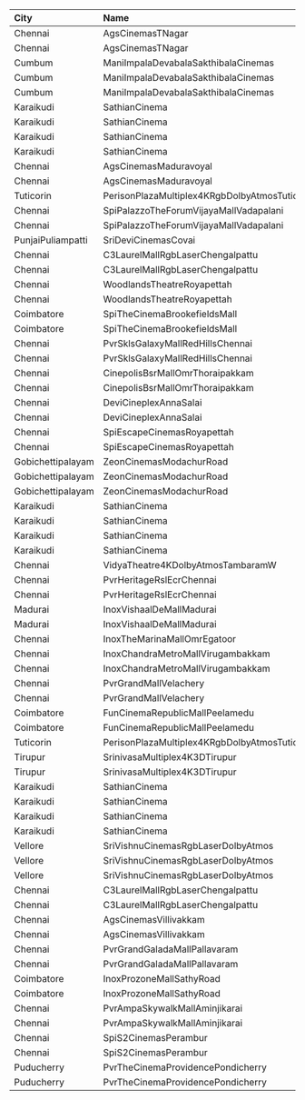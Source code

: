 | City              | Name                                          |  Time | Type        | Price | Capacity | Booked |
| :---------------- | :-------------------------------------------- | ----: | :---------- | ----: | -------: | -----: |
| Chennai           | AgsCinemasTNagar                              | 10:25 | Pearl       |   60₹ |       12 |     12 |
| Chennai           | AgsCinemasTNagar                              | 10:25 | Diamond     |  150₹ |       99 |     12 |
| Cumbum            | ManiImpalaDevabalaSakthibalaCinemas           | 10:30 | Premium     |  150₹ |       40 |      0 |
| Cumbum            | ManiImpalaDevabalaSakthibalaCinemas           | 10:30 | Platinum    |  100₹ |      114 |      0 |
| Cumbum            | ManiImpalaDevabalaSakthibalaCinemas           | 10:30 | Gold        |  100₹ |      190 |      0 |
| Karaikudi         | SathianCinema                                 | 10:30 | Balcony     |  119₹ |       40 |     40 |
| Karaikudi         | SathianCinema                                 | 10:30 | FirstClass  |  119₹ |       76 |     56 |
| Karaikudi         | SathianCinema                                 | 10:30 | SecondClass |  119₹ |      313 |    158 |
| Karaikudi         | SathianCinema                                 | 10:30 | ThirdClass  |  119₹ |       66 |     32 |
| Chennai           | AgsCinemasMaduravoyal                         | 10:40 | Pearl       |   60₹ |       18 |      0 |
| Chennai           | AgsCinemasMaduravoyal                         | 10:40 | Diamond     |  150₹ |      162 |      0 |
| Tuticorin         | PerisonPlazaMultiplex4KRgbDolbyAtmosTuticorin | 11:30 | Premium     |  150₹ |      211 |      0 |
| Chennai           | SpiPalazzoTheForumVijayaMallVadapalani        | 11:35 | Budget      |   60₹ |       26 |     21 |
| Chennai           | SpiPalazzoTheForumVijayaMallVadapalani        | 11:35 | Elite       |  153₹ |      230 |    115 |
| PunjaiPuliampatti | SriDeviCinemasCovai                           | 11:45 | FirstClass  |  100₹ |       67 |     34 |
| Chennai           | C3LaurelMallRgbLaserChengalpattu              | 11:45 | Platinum    |  150₹ |      169 |     23 |
| Chennai           | C3LaurelMallRgbLaserChengalpattu              | 11:45 | Silver      |  150₹ |       54 |      0 |
| Chennai           | WoodlandsTheatreRoyapettah                    | 12:00 | FirstClass  |  100₹ |      408 |    391 |
| Chennai           | WoodlandsTheatreRoyapettah                    | 12:00 | SecondClass |   60₹ |       51 |     51 |
| Coimbatore        | SpiTheCinemaBrookefieldsMall                  | 12:35 | Elite       |  153₹ |       86 |      0 |
| Coimbatore        | SpiTheCinemaBrookefieldsMall                  | 12:35 | Budget      |   60₹ |       10 |      0 |
| Chennai           | PvrSklsGalaxyMallRedHillsChennai              | 12:40 | Classic     |   60₹ |       16 |     16 |
| Chennai           | PvrSklsGalaxyMallRedHillsChennai              | 12:40 | Prime       |  153₹ |       81 |     41 |
| Chennai           | CinepolisBsrMallOmrThoraipakkam               | 12:45 | Normal      |   60₹ |        9 |      0 |
| Chennai           | CinepolisBsrMallOmrThoraipakkam               | 12:45 | Executive   |  153₹ |       76 |      1 |
| Chennai           | DeviCineplexAnnaSalai                         | 13:00 | Quartz      |  153₹ |      242 |    122 |
| Chennai           | DeviCineplexAnnaSalai                         | 13:00 | Zircon      |   60₹ |       27 |     27 |
| Chennai           | SpiEscapeCinemasRoyapettah                    | 13:10 | Elite       |  191₹ |       50 |      2 |
| Chennai           | SpiEscapeCinemasRoyapettah                    | 13:10 | Budget      |   60₹ |        5 |      5 |
| Gobichettipalayam | ZeonCinemasModachurRoad                       | 13:20 | Platinum    |  150₹ |       12 |      5 |
| Gobichettipalayam | ZeonCinemasModachurRoad                       | 13:20 | Gold        |  110₹ |      106 |     45 |
| Gobichettipalayam | ZeonCinemasModachurRoad                       | 13:20 | Silver      |   80₹ |       14 |      7 |
| Karaikudi         | SathianCinema                                 | 14:15 | Balcony     |  119₹ |       40 |     40 |
| Karaikudi         | SathianCinema                                 | 14:15 | FirstClass  |  119₹ |       76 |     54 |
| Karaikudi         | SathianCinema                                 | 14:15 | SecondClass |  119₹ |      313 |    158 |
| Karaikudi         | SathianCinema                                 | 14:15 | ThirdClass  |  119₹ |       66 |     32 |
| Chennai           | VidyaTheatre4KDolbyAtmosTambaramW             | 14:45 | FirstClass  |  110₹ |      560 |    346 |
| Chennai           | PvrHeritageRslEcrChennai                      | 15:10 | Classic     |   60₹ |       11 |     11 |
| Chennai           | PvrHeritageRslEcrChennai                      | 15:10 | Prime       |  153₹ |       98 |     49 |
| Madurai           | InoxVishaalDeMallMadurai                      | 15:20 | Club        |  178₹ |       60 |      0 |
| Madurai           | InoxVishaalDeMallMadurai                      | 15:20 | Executive   |   60₹ |        2 |      0 |
| Chennai           | InoxTheMarinaMallOmrEgatoor                   | 15:25 | Club        |  153₹ |       60 |      0 |
| Chennai           | InoxChandraMetroMallVirugambakkam             | 15:25 | Premiere    |   60₹ |       10 |      0 |
| Chennai           | InoxChandraMetroMallVirugambakkam             | 15:25 | Silver      |  153₹ |       80 |      0 |
| Chennai           | PvrGrandMallVelachery                         | 15:35 | Classic     |   60₹ |       21 |     21 |
| Chennai           | PvrGrandMallVelachery                         | 15:35 | Prime       |  153₹ |      107 |     20 |
| Coimbatore        | FunCinemaRepublicMallPeelamedu                | 16:00 | Executive   |  153₹ |      162 |     84 |
| Coimbatore        | FunCinemaRepublicMallPeelamedu                | 16:00 | Normal      |   60₹ |       19 |     15 |
| Tuticorin         | PerisonPlazaMultiplex4KRgbDolbyAtmosTuticorin | 16:40 | Premium     |  150₹ |      211 |      0 |
| Tirupur           | SrinivasaMultiplex4K3DTirupur                 | 18:15 | Balcony     |  110₹ |      142 |     71 |
| Tirupur           | SrinivasaMultiplex4K3DTirupur                 | 18:15 | FirstClass  |  100₹ |      155 |     77 |
| Karaikudi         | SathianCinema                                 | 18:15 | Balcony     |  119₹ |       40 |     40 |
| Karaikudi         | SathianCinema                                 | 18:15 | FirstClass  |  119₹ |       76 |     54 |
| Karaikudi         | SathianCinema                                 | 18:15 | SecondClass |  119₹ |      313 |    158 |
| Karaikudi         | SathianCinema                                 | 18:15 | ThirdClass  |  119₹ |       66 |     32 |
| Vellore           | SriVishnuCinemasRgbLaserDolbyAtmos            | 18:45 | Box         |  130₹ |       18 |     18 |
| Vellore           | SriVishnuCinemasRgbLaserDolbyAtmos            | 18:45 | Couple      |  130₹ |       20 |      0 |
| Vellore           | SriVishnuCinemasRgbLaserDolbyAtmos            | 18:45 | Gold        |  110₹ |      247 |    133 |
| Chennai           | C3LaurelMallRgbLaserChengalpattu              | 18:45 | Platinum    |  150₹ |      169 |     23 |
| Chennai           | C3LaurelMallRgbLaserChengalpattu              | 18:45 | Silver      |  150₹ |       54 |      0 |
| Chennai           | AgsCinemasVillivakkam                         | 19:00 | Pearl       |   60₹ |       10 |      0 |
| Chennai           | AgsCinemasVillivakkam                         | 19:00 | Diamond     |  150₹ |       87 |      1 |
| Chennai           | PvrGrandGaladaMallPallavaram                  | 19:00 | Classic     |   60₹ |       17 |     17 |
| Chennai           | PvrGrandGaladaMallPallavaram                  | 19:00 | Prime       |  153₹ |       93 |     93 |
| Coimbatore        | InoxProzoneMallSathyRoad                      | 19:00 | Club        |  153₹ |       67 |      0 |
| Coimbatore        | InoxProzoneMallSathyRoad                      | 19:00 | Executive   |   60₹ |        9 |      0 |
| Chennai           | PvrAmpaSkywalkMallAminjikarai                 | 19:20 | Classic     |   60₹ |       16 |     16 |
| Chennai           | PvrAmpaSkywalkMallAminjikarai                 | 19:20 | Prime       |  153₹ |       89 |      0 |
| Chennai           | SpiS2CinemasPerambur                          | 19:25 | Elite       |  153₹ |      132 |      1 |
| Chennai           | SpiS2CinemasPerambur                          | 19:25 | Budget      |   60₹ |       15 |      0 |
| Puducherry        | PvrTheCinemaProvidencePondicherry             | 22:30 | Elite       |  150₹ |       86 |     20 |
| Puducherry        | PvrTheCinemaProvidencePondicherry             | 22:30 | Premium     |  110₹ |       29 |      6 |